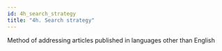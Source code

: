 ```yaml
---
id: 4h_search_strategy
title: "4h. Search strategy"
---
```

Method of addressing articles published in languages other than English